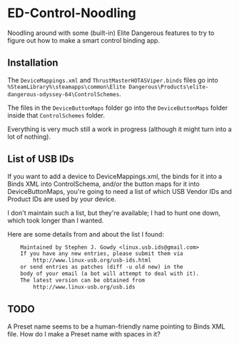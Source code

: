 # ED-Control-Noodling
Noodling around with some (built-in) Elite Dangerous features to try to figure out how to make a smart control binding app.

## Installation
The `DeviceMappings.xml` and `ThrustMasterHOTASViper.binds` files go into `%SteamLibrary%\steamapps\common\Elite Dangerous\Products\elite-dangerous-odyssey-64\ControlSchemes`.

The files in the `DeviceButtonMaps` folder go into the `DeviceButtonMaps` folder inside that `ControlSchemes` folder.

Everything is very much still a work in progress (although it might turn into a lot of nothing).

## List of USB IDs

If you want to add a device to DeviceMappings.xml, the binds for it into a Binds XML into ControlSchema, and/or the button maps for it into DeviceButtonMaps, you're going to need a list of which USB Vendor IDs and Product IDs are used by your device.

I don't maintain such a list, but they're available; I had to hunt one down, which took longer than I wanted.

Here are some details from and about the list I found:

```txt
    Maintained by Stephen J. Gowdy <linux.usb.ids@gmail.com>
    If you have any new entries, please submit them via
        http://www.linux-usb.org/usb-ids.html
    or send entries as patches (diff -u old new) in the
    body of your email (a bot will attempt to deal with it).
    The latest version can be obtained from
        http://www.linux-usb.org/usb.ids
```

## TODO

A Preset name seems to be a human-friendly name pointing to Binds XML file. How do I make a Preset name with spaces in it?
